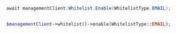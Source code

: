 ```python

```

```csharp
await managementClient.Whitelist.Enable(WhitelistType.EMAIL);
```

```java

```

```php
$managementClient->whitelist()->enable(WhitelistType::EMAIL);
```

